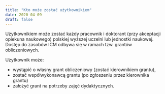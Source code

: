 ```yaml
---
title: "Kto może zostać użytkownikiem"
date: 2020-04-09
draft: false
---
```


<!-- <Last revision: 2020-04-09 by M. Hermanowicz <m.hermanowicz@icm.edu.pl> -->

Użytkownikiem może zostać każdy pracownik i doktorant (przy akceptacji
opiekuna naukowego) polskiej wyższej uczelni lub jednostki
naukowej. Dostęp do zasobów ICM odbywa się w ramach tzw. grantów
obliczeniowych.

Użytkownik może:

* wystąpić o własny grant obliczeniowy (zostać kierownikiem grantu),
* zostać współwykonawcą grantu (po zgłoszeniu przez kierownika grantu)
* założyć grant na potrzeby zajęć dydaktycznych.
